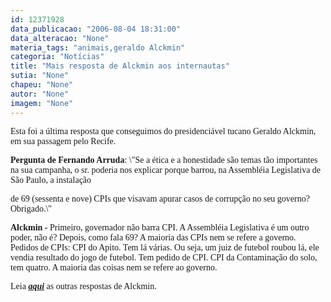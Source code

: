 ```yaml
---
id: 12371928
data_publicacao: "2006-08-04 18:31:00"
data_alteracao: "None"
materia_tags: "animais,geraldo Alckmin"
categoria: "Notícias"
title: "Mais resposta de Alckmin aos internautas"
sutia: "None"
chapeu: "None"
autor: "None"
imagem: "None"
---
```

<p><P><FONT face=Verdana>Esta foi a última resposta que conseguimos do presidenciável tucano Geraldo Alckmin, em sua passagem pelo Recife.</FONT></P></p>
<p><P><FONT face=Verdana><STRONG>Pergunta de Fernando Arruda</STRONG>: \"Se a ética e a honestidade são temas tão importantes na sua campanha, o sr. poderia nos explicar porque barrou, na Assembléia Legislativa de São Paulo, a instalação</p>
<p> de 69 (sessenta e nove) CPIs que visavam apurar casos de corrupção no seu governo? Obrigado.\"</FONT></P></p>
<p><P><FONT face=Verdana><STRONG>Alckmin -</STRONG> Primeiro, governador não barra CPI. A Assembléia Legislativa é um outro poder, não é? Depois, como fala 69? A maioria das CPIs nem se refere a governo. Pedidos de CPIs: CPI do Apito. Tem lá várias. Ou seja, um juiz de futebol roubou lá, ele vendia resultado do jogo de futebol. Tem pedido de CPI. CPI da Contaminação do solo, tem quatro. A maioria das coisas nem se refere ao governo.</FONT></P></p>
<p><P><FONT face=Verdana>Leia&nbsp;<STRONG><EM><A href=\"https://jc3.uol.com.br/blogs/jc/2006/08/04/index.php#501\">aqui</A></EM></STRONG> as outras&nbsp;respostas de Alckmin.</FONT></P> </p>
